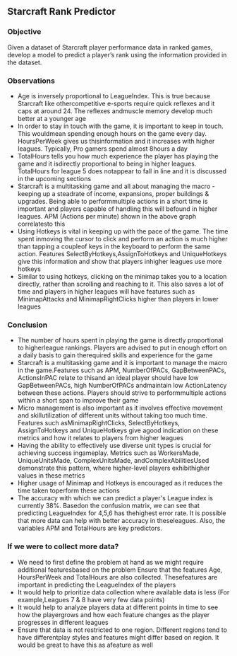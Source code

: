 ## Starcraft Rank Predictor

### Objective
Given a dataset of Starcraft player performance data in ranked games, develop a model to predict a player’s rank using the information provided in the dataset.

### Observations
- Age is inversely proportional to LeagueIndex. This is true because Starcraft like othercompetitive e-sports require quick reflexes and it caps at around 24. The reflexes andmuscle memory develop much better at a younger age
- In order to stay in touch with the game, it is important to keep in touch. This wouldmean spending enough hours on the game every day. HoursPerWeek gives us thisinformation and it increases with higher leagues. Typically, Pro gamers spend almost 8hours a day
- TotalHours tells you how much experience the player has playing the game and it isdirectly proportional to being in higher leagues. TotalHours for league 5 does notappear to fall in line and it is discussed in the upcoming sections
- Starcraft is a multitasking game and all about managing the macro - keeping up a steadrate of income, expansions, proper buildings & upgrades. Being able to performmultiple actions in a short time is important and players capable of handling this will befound in higher leagues. APM (Actions per minute) shown in the above graph correlatesto this
- Using Hotkeys is vital in keeping up with the pace of the game. The time spent inmoving the cursor to click and perform an action is much higher than tapping a coupleof keys in the keyboard to perform the same action. Features SelectByHotkeys,AssignToHotkeys and UniqueHotkeys give this information and show that players inhigher leagues use more hotkeys
- Similar to using hotkeys, clicking on the minimap takes you to a location directly, rather
than scrolling and reaching to it. This also saves a lot of time and players in higher
leagues will have features such as MinimapAttacks and MinimapRightClicks higher than
players in lower leagues


### Conclusion
- The number of hours spent in playing the game is directly proportional to higherleague rankings. Players are advised to put in enough effort on a daily basis to gain therequired skills and experience for the game
- Starcraft is a multitasking game and it is important to manage the macro in the game.Features such as APM, NumberOfPACs, GapBetweenPACs, ActionsInPAC relate to thisand an ideal player should have low GapBetweenPACs, high NumberOfPACs andmaintain low ActionLatency between these actions. Players should strive to performmultiple actions within a short span to improve their game
- Micro management is also important as it involves effective movement and skillutilization of different units without taking too much time. Features such asMinimapRightClicks, SelectByHotkeys, AssignToHotkeys and UniqueHotkeys give agood indication on these metrics and how it relates to players from higher leagues
- Having the ability to effectively use diverse unit types is crucial for achieving success ingameplay. Metrics such as WorkersMade, UniqueUnitsMade, ComplexUnitsMade, andComplexAbilitiesUsed demonstrate this pattern, where higher-level players exhibithigher values in these metrics
- Higher usage of Minimap and Hotkeys is encouraged as it reduces the time taken toperform these actions
- The accuracy with which we can predict a player's League index is currently 38%. Basedon the confusion matrix, we can see that predicting LeagueIndex for 4,5,6 has thehighest error rate. It is possible that more data can help with better accuracy in theseleagues. Also, the variables APM and TotalHours are key predictors.

### If we were to collect more data?
- We need to first define the problem at hand as we might require additional featuresbased on the problem
Ensure that the features Age, HoursPerWeek and TotalHours are also collected. Thesefeatures are important in predicting the LeagueIndex of the players
- It would help to prioritize data collection where available data is less (For example,Leagues 7 & 8 have very few data points)
- It would help to analyze players data at different points in time to see how the playergrows and how each feature changes as the player progresses in different leagues
- Ensure that data is not restricted to one region. Different regions tend to have differentplay styles and features might differ based on region. It would be great to have this as afeature as well
